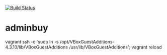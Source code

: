 [![Build Status](https://travis-ci.org/StasEvseev/adminbuy.svg?branch=master)](https://travis-ci.org/StasEvseev/adminbuy)


# adminbuy

vagrant ssh -c 'sudo ln -s /opt/VBoxGuestAdditions-4.3.10/lib/VBoxGuestAdditions /usr/lib/VBoxGuestAdditions'; vagrant reload

